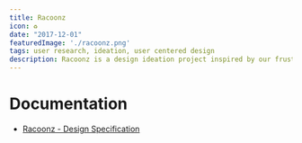 ```yaml
---
title: Racoonz
icon: ♻️
date: "2017-12-01"
featuredImage: './racoonz.png'
tags: user research, ideation, user centered design
description: Racoonz is a design ideation project inspired by our frustations with learning proper waste-sorting techniques in Seattle.
---
```



# Documentation

- [Racoonz - Design Specification](https://www.dropbox.com/s/6fbq6wstqogi2kj/Racoonz%20-%20Design%20Specification.pdf?dl=0)